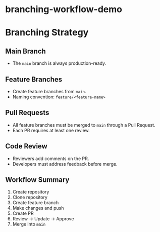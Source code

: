 # branching-workflow-demo


# Branching Strategy

## Main Branch
- The `main` branch is always production-ready.

## Feature Branches
- Create feature branches from `main`.
- Naming convention: `feature/<feature-name>`


## Pull Requests
- All feature branches must be merged to `main` through a Pull Request.
- Each PR requires at least one review.

## Code Review
- Reviewers add comments on the PR.
- Developers must address feedback before merge.

## Workflow Summary
1. Create repository
2. Clone repository
3. Create feature branch
4. Make changes and push
5. Create PR
6. Review → Update → Approve
7. Merge into `main`
